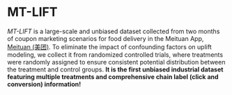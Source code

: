 # MT-LIFT
*MT-LIFT* is a large-scale and unbiased dataset collected from two months of coupon marketing scenarios for food delivery in the Meituan App, [Meituan (美团)](https://www.meituan.com).  To eliminate the impact of confounding factors on uplift modeling, we collect it from randomized controlled trials, where treatments were randomly assigned to ensure consistent potential distribution between the treatment and control groups. 
**It is the first unbiased industrial dataset featuring multiple treatments and comprehensive chain label (click and conversion) information!** 

